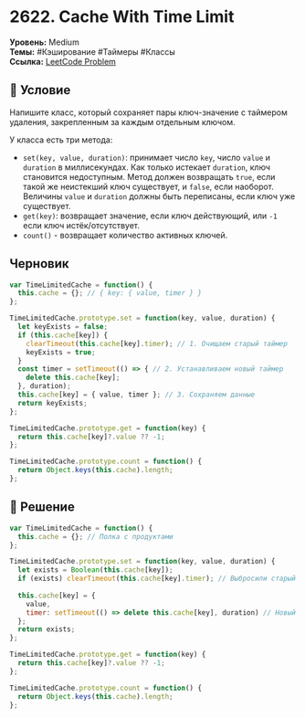 # 2622. Cache With Time Limit

**Уровень:** Medium  
**Темы:** #Кэширование #Таймеры #Классы  
**Ссылка:** [LeetCode Problem](https://leetcode.com/problems/cache-with-time-limit/)

## 📜 Условие
Напишите класс, который сохраняет пары ключ-значение с таймером удаления, закрепленным за каждым отдельным ключом.  

У класса есть три метода:  
- `set(key, value, duration)`: принимает число `key`, число `value` и `duration` в миллисекундах. Как только истекает `duration`, ключ становится недоступным. Метод должен возвращать `true`, если такой же неистекший ключ существует, и `false`, если наоборот. Величины `value` и `duration` должны быть переписаны, если ключ уже существует.  
- `get(key)`: возвращает значение, если ключ действующий, или `-1` если ключ истёк/отсутствует.  
- `count()` - возвращает количество активных ключей.  

## Черновик
```javascript
var TimeLimitedCache = function() {
  this.cache = {}; // { key: { value, timer } }
};

TimeLimitedCache.prototype.set = function(key, value, duration) {
  let keyExists = false;
  if (this.cache[key]) {
    clearTimeout(this.cache[key].timer); // 1. Очищаем старый таймер
    keyExists = true;
  }
  const timer = setTimeout(() => { // 2. Устанавливаем новый таймер
    delete this.cache[key];
  }, duration);
  this.cache[key] = { value, timer }; // 3. Сохраняем данные
  return keyExists;
};

TimeLimitedCache.prototype.get = function(key) {
  return this.cache[key]?.value ?? -1;
};

TimeLimitedCache.prototype.count = function() {
  return Object.keys(this.cache).length;
};
```

## 🎯 Решение
```javascript
var TimeLimitedCache = function() {
  this.cache = {}; // Полка с продуктами
};

TimeLimitedCache.prototype.set = function(key, value, duration) {
  let exists = Boolean(this.cache[key]);
  if (exists) clearTimeout(this.cache[key].timer); // Выбросили старый
    
  this.cache[key] = {
    value,
    timer: setTimeout(() => delete this.cache[key], duration) // Новый таймер
  };
  return exists;
};

TimeLimitedCache.prototype.get = function(key) {
  return this.cache[key]?.value ?? -1;
};

TimeLimitedCache.prototype.count = function() {
  return Object.keys(this.cache).length;
};
```